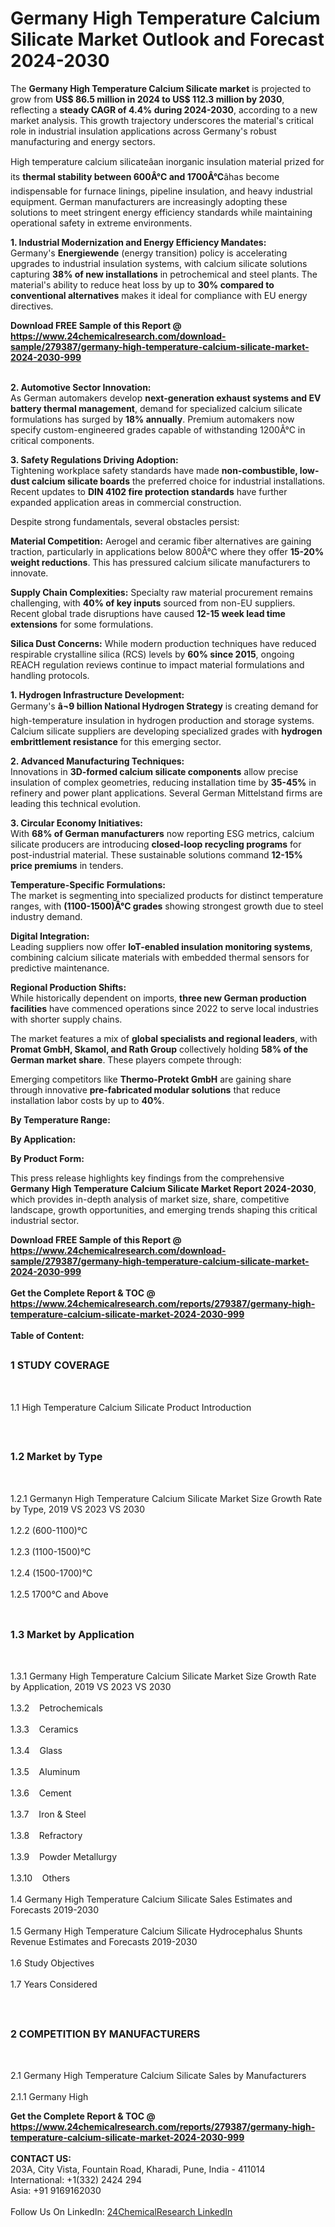 <h1>Germany High Temperature Calcium Silicate Market Outlook and Forecast 2024-2030</h1><p>The <strong>Germany High Temperature Calcium Silicate market</strong> is projected to grow from <strong>US$ 86.5 million in 2024 to US$ 112.3 million by 2030</strong>, reflecting a <strong>steady CAGR of 4.4% during 2024-2030</strong>, according to a new market analysis. This growth trajectory underscores the material's critical role in industrial insulation applications across Germany's robust manufacturing and energy sectors.</p><p>High temperature calcium silicateâan inorganic insulation material prized for its <strong>thermal stability between 600Â°C and 1700Â°C</strong>âhas become indispensable for furnace linings, pipeline insulation, and heavy industrial equipment. German manufacturers are increasingly adopting these solutions to meet stringent energy efficiency standards while maintaining operational safety in extreme environments.</p><p><strong>1. Industrial Modernization and Energy Efficiency Mandates:</strong><br>
Germany's <strong>Energiewende</strong> (energy transition) policy is accelerating upgrades to industrial insulation systems, with calcium silicate solutions capturing <strong>38% of new installations</strong> in petrochemical and steel plants. The material's ability to reduce heat loss by up to <strong>30% compared to conventional alternatives</strong> makes it ideal for compliance with EU energy directives.</p><div><b>Download FREE Sample of this Report @ 
            <a href="https://www.24chemicalresearch.com/download-sample/279387/germany-high-temperature-calcium-silicate-market-2024-2030-999">
            https://www.24chemicalresearch.com/download-sample/279387/germany-high-temperature-calcium-silicate-market-2024-2030-999</a></b></div><br><p><strong>2. Automotive Sector Innovation:</strong><br>
As German automakers develop <strong>next-generation exhaust systems and EV battery thermal management</strong>, demand for specialized calcium silicate formulations has surged by <strong>18% annually</strong>. Premium automakers now specify custom-engineered grades capable of withstanding 1200Â°C in critical components.</p><p><strong>3. Safety Regulations Driving Adoption:</strong><br>
Tightening workplace safety standards have made <strong>non-combustible, low-dust calcium silicate boards</strong> the preferred choice for industrial installations. Recent updates to <strong>DIN 4102 fire protection standards</strong> have further expanded application areas in commercial construction.</p><p>Despite strong fundamentals, several obstacles persist:</p><p><strong>Material Competition:</strong> Aerogel and ceramic fiber alternatives are gaining traction, particularly in applications below 800Â°C where they offer <strong>15-20% weight reductions</strong>. This has pressured calcium silicate manufacturers to innovate.</p><p><strong>Supply Chain Complexities:</strong> Specialty raw material procurement remains challenging, with <strong>40% of key inputs</strong> sourced from non-EU suppliers. Recent global trade disruptions have caused <strong>12-15 week lead time extensions</strong> for some formulations.</p><p><strong>Silica Dust Concerns:</strong> While modern production techniques have reduced respirable crystalline silica (RCS) levels by <strong>60% since 2015</strong>, ongoing REACH regulation reviews continue to impact material formulations and handling protocols.</p><p><strong>1. Hydrogen Infrastructure Development:</strong><br>
Germany's <strong>â¬9 billion National Hydrogen Strategy</strong> is creating demand for high-temperature insulation in hydrogen production and storage systems. Calcium silicate suppliers are developing specialized grades with <strong>hydrogen embrittlement resistance</strong> for this emerging sector.</p><p><strong>2. Advanced Manufacturing Techniques:</strong><br>
Innovations in <strong>3D-formed calcium silicate components</strong> allow precise insulation of complex geometries, reducing installation time by <strong>35-45%</strong> in refinery and power plant applications. Several German Mittelstand firms are leading this technical evolution.</p><p><strong>3. Circular Economy Initiatives:</strong><br>
With <strong>68% of German manufacturers</strong> now reporting ESG metrics, calcium silicate producers are introducing <strong>closed-loop recycling programs</strong> for post-industrial material. These sustainable solutions command <strong>12-15% price premiums</strong> in tenders.</p><p><strong>Temperature-Specific Formulations:</strong><br>
	The market is segmenting into specialized products for distinct temperature ranges, with <strong>(1100-1500)Â°C grades</strong> showing strongest growth due to steel industry demand.</p><p><strong>Digital Integration:</strong><br>
	Leading suppliers now offer <strong>IoT-enabled insulation monitoring systems</strong>, combining calcium silicate materials with embedded thermal sensors for predictive maintenance.</p><p><strong>Regional Production Shifts:</strong><br>
	While historically dependent on imports, <strong>three new German production facilities</strong> have commenced operations since 2022 to serve local industries with shorter supply chains.</p><p>The market features a mix of <strong>global specialists and regional leaders</strong>, with <strong>Promat GmbH, Skamol, and Rath Group</strong> collectively holding <strong>58% of the German market share</strong>. These players compete through:</p><p>Emerging competitors like <strong>Thermo-Protekt GmbH</strong> are gaining share through innovative <strong>pre-fabricated modular solutions</strong> that reduce installation labor costs by up to <strong>40%</strong>.</p><p><strong>By Temperature Range:</strong></p><p><strong>By Application:</strong></p><p><strong>By Product Form:</strong></p><p>This press release highlights key findings from the comprehensive <strong>Germany High Temperature Calcium Silicate Market Report 2024-2030</strong>, which provides in-depth analysis of market size, share, competitive landscape, growth opportunities, and emerging trends shaping this critical industrial sector.</p><div><b>Download FREE Sample of this Report @ 
            <a href="https://www.24chemicalresearch.com/download-sample/279387/germany-high-temperature-calcium-silicate-market-2024-2030-999">
            https://www.24chemicalresearch.com/download-sample/279387/germany-high-temperature-calcium-silicate-market-2024-2030-999</a></b></div><br><div><b>Get the Complete Report & TOC @ 
            <a href="https://www.24chemicalresearch.com/reports/279387/germany-high-temperature-calcium-silicate-market-2024-2030-999">
            https://www.24chemicalresearch.com/reports/279387/germany-high-temperature-calcium-silicate-market-2024-2030-999</a></b></div><br>
            <b>Table of Content:</b><p><h2><span style="font-size:16px"><strong>1 STUDY COVERAGE</strong></span></h2><br />
<p>1.1 High Temperature Calcium Silicate Product Introduction</p><br />
<h2><span style="font-size:16px"><strong>1.2 Market by Type</strong></span></h2><br />
<p>1.2.1 Germanyn High Temperature Calcium Silicate Market Size Growth Rate by Type, 2019 VS 2023 VS 2030<br /><br />
1.2.2 (600-1100)&deg;C&nbsp;&nbsp; &nbsp;<br /><br />
1.2.3 (1100-1500)&deg;C<br /><br />
1.2.4 (1500-1700)&deg;C<br /><br />
1.2.5 1700&deg;C and Above<br /><br />
<h2><span style="font-size:16px"><strong>1.3 Market by Application</strong></span></h2><br />
<p>1.3.1 Germany High Temperature Calcium Silicate Market Size Growth Rate by Application, 2019 VS 2023 VS 2030<br /><br />
1.3.2&nbsp;&nbsp; &nbsp;Petrochemicals<br /><br />
1.3.3&nbsp;&nbsp; &nbsp;Ceramics<br /><br />
1.3.4&nbsp;&nbsp; &nbsp;Glass<br /><br />
1.3.5&nbsp;&nbsp; &nbsp;Aluminum<br /><br />
1.3.6&nbsp;&nbsp; &nbsp;Cement<br /><br />
1.3.7&nbsp;&nbsp; &nbsp;Iron & Steel<br /><br />
1.3.8&nbsp;&nbsp; &nbsp;Refractory<br /><br />
1.3.9&nbsp;&nbsp; &nbsp;Powder Metallurgy<br /><br />
1.3.10&nbsp;&nbsp; &nbsp;Others<br /><br />
1.4 Germany High Temperature Calcium Silicate Sales Estimates and Forecasts 2019-2030<br /><br />
1.5 Germany High Temperature Calcium Silicate Hydrocephalus Shunts Revenue Estimates and Forecasts 2019-2030<br /><br />
1.6 Study Objectives<br /><br />
1.7 Years Considered</p><br />
<h2><span style="font-size:16px"><strong>2 COMPETITION BY MANUFACTURERS</strong></span></h2><br />
<p>2.1 Germany High Temperature Calcium Silicate Sales by Manufacturers<br /><br />
2.1.1 Germany High </p><div><b>Get the Complete Report & TOC @ 
            <a href="https://www.24chemicalresearch.com/reports/279387/germany-high-temperature-calcium-silicate-market-2024-2030-999">
            https://www.24chemicalresearch.com/reports/279387/germany-high-temperature-calcium-silicate-market-2024-2030-999</a></b></div><br><b>CONTACT US:</b><br>
            203A, City Vista, Fountain Road, Kharadi, Pune, India - 411014<br>
            International: +1(332) 2424 294<br>
            Asia: +91 9169162030 <br><br>
            Follow Us On LinkedIn: <a href="https://www.linkedin.com/company/24chemicalresearch/">24ChemicalResearch LinkedIn</a>
